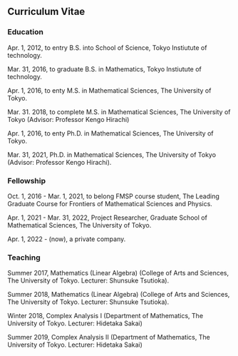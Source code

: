 ## Curriculum Vitae


### Education

Apr. 1, 2012, to entry B.S. into School of Science, Tokyo Instiutute of technology.

Mar. 31, 2016, to graduate B.S. in Mathematics, Tokyo Instiutute of technology.

Apr. 1, 2016, to enty M.S. in Mathematical Sciences, The University of Tokyo.

Mar. 31. 2018, to complete M.S. in Mathematical Sciences, The University of Tokyo (Advisor: Professor Kengo Hirachi)

Apr. 1, 2016, to enty Ph.D. in Mathematical Sciences, The University of Tokyo.

Mar. 31, 2021, Ph.D. in Mathematical Sciences, The University of Tokyo (Advisor: Professor Kengo Hirachi).

### Fellowship

Oct. 1, 2016 - Mar. 1, 2021, to belong FMSP course student, The Leading Graduate Course for Frontiers of Mathematical Sciences and Physics.

Apr. 1, 2021 - Mar. 31, 2022, Project Researcher, Graduate School of Mathematical Sciences, The University of Tokyo.

Apr. 1, 2022 - (now), a private company.

### Teaching

Summer 2017, Mathematics (Linear Algebra) (College of Arts and Sciences, The University of Tokyo. Lecturer: Shunsuke Tsutioka).

Summer 2018, Mathematics (Linear Algebra) (College of Arts and Sciences, The University of Tokyo. Lecturer: Shunsuke Tsutioka).

Winter 2018, Complex Analysis I (Department of Mathematics, The University of Tokyo. Lecturer: Hidetaka Sakai)

Summer 2019, Complex Analysis II (Department of Mathematics, The University of Tokyo. Lecturer: Hidetaka Sakai)
